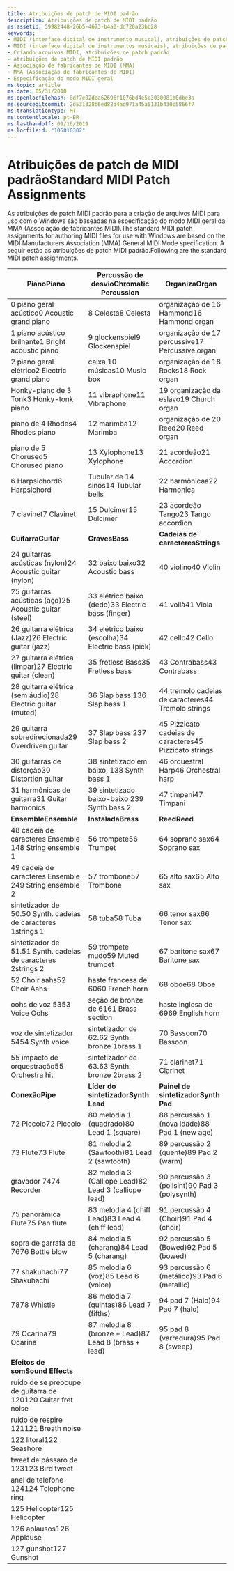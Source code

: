 ```yaml
---
title: Atribuições de patch de MIDI padrão
description: Atribuições de patch de MIDI padrão
ms.assetid: 59982448-26b5-4673-b4a0-dd720a23bb28
keywords:
- MIDI (interface digital de instrumento musical), atribuições de patch padrão
- MIDI (interface digital de instrumentos musicais), atribuições de patch padrão
- Criando arquivos MIDI, atribuições de patch padrão
- atribuições de patch de MIDI padrão
- Associação de fabricantes de MIDI (MMA)
- MMA (Associação de fabricantes de MIDI)
- Especificação do modo MIDI geral
ms.topic: article
ms.date: 05/31/2018
ms.openlocfilehash: 8df7e02dea62696f1076bd4e5e3030081b0dbe3a
ms.sourcegitcommit: 2d531328b6ed82d4ad971a45a5131b430c5866f7
ms.translationtype: MT
ms.contentlocale: pt-BR
ms.lasthandoff: 09/16/2019
ms.locfileid: "105810302"
---
```

# <a name="standard-midi-patch-assignments"></a><span data-ttu-id="06fab-110">Atribuições de patch de MIDI padrão</span><span class="sxs-lookup"><span data-stu-id="06fab-110">Standard MIDI Patch Assignments</span></span>

<span data-ttu-id="06fab-111">As atribuições de patch MIDI padrão para a criação de arquivos MIDI para uso com o Windows são baseadas na especificação do modo MIDI geral da MMA (Associação de fabricantes MIDI).</span><span class="sxs-lookup"><span data-stu-id="06fab-111">The standard MIDI patch assignments for authoring MIDI files for use with Windows are based on the MIDI Manufacturers Association (MMA) General MIDI Mode specification.</span></span> <span data-ttu-id="06fab-112">A seguir estão as atribuições de patch MIDI padrão.</span><span class="sxs-lookup"><span data-stu-id="06fab-112">Following are the standard MIDI patch assignments.</span></span>



| <span data-ttu-id="06fab-113">Piano</span><span class="sxs-lookup"><span data-stu-id="06fab-113">Piano</span></span>                      | <span data-ttu-id="06fab-114">Percussão de desvio</span><span class="sxs-lookup"><span data-stu-id="06fab-114">Chromatic Percussion</span></span>      | <span data-ttu-id="06fab-115">Organiza</span><span class="sxs-lookup"><span data-stu-id="06fab-115">Organ</span></span>                |
|----------------------------|---------------------------|----------------------|
| <span data-ttu-id="06fab-116">0 piano geral acústico</span><span class="sxs-lookup"><span data-stu-id="06fab-116">0 Acoustic grand piano</span></span>     | <span data-ttu-id="06fab-117">8 Celesta</span><span class="sxs-lookup"><span data-stu-id="06fab-117">8 Celesta</span></span>                 | <span data-ttu-id="06fab-118">organização de 16 Hammond</span><span class="sxs-lookup"><span data-stu-id="06fab-118">16 Hammond organ</span></span>     |
| <span data-ttu-id="06fab-119">1 piano acústico brilhante</span><span class="sxs-lookup"><span data-stu-id="06fab-119">1 Bright acoustic piano</span></span>    | <span data-ttu-id="06fab-120">9 glockenspiel</span><span class="sxs-lookup"><span data-stu-id="06fab-120">9 Glockenspiel</span></span>            | <span data-ttu-id="06fab-121">organização de 17 percussive</span><span class="sxs-lookup"><span data-stu-id="06fab-121">17 Percussive organ</span></span>  |
| <span data-ttu-id="06fab-122">2 piano geral elétrico</span><span class="sxs-lookup"><span data-stu-id="06fab-122">2 Electric grand piano</span></span>     | <span data-ttu-id="06fab-123">caixa 10 músicas</span><span class="sxs-lookup"><span data-stu-id="06fab-123">10 Music box</span></span>              | <span data-ttu-id="06fab-124">organização de 18 Rocks</span><span class="sxs-lookup"><span data-stu-id="06fab-124">18 Rock organ</span></span>        |
| <span data-ttu-id="06fab-125">Honky-piano de 3 Tonk</span><span class="sxs-lookup"><span data-stu-id="06fab-125">3 Honky-tonk piano</span></span>         | <span data-ttu-id="06fab-126">11 vibraphone</span><span class="sxs-lookup"><span data-stu-id="06fab-126">11 Vibraphone</span></span>             | <span data-ttu-id="06fab-127">19 organização da eslavo</span><span class="sxs-lookup"><span data-stu-id="06fab-127">19 Church organ</span></span>      |
| <span data-ttu-id="06fab-128">piano de 4 Rhodes</span><span class="sxs-lookup"><span data-stu-id="06fab-128">4 Rhodes piano</span></span>             | <span data-ttu-id="06fab-129">12 marimba</span><span class="sxs-lookup"><span data-stu-id="06fab-129">12 Marimba</span></span>                | <span data-ttu-id="06fab-130">organização de 20 Reed</span><span class="sxs-lookup"><span data-stu-id="06fab-130">20 Reed organ</span></span>        |
| <span data-ttu-id="06fab-131">piano de 5 Chorused</span><span class="sxs-lookup"><span data-stu-id="06fab-131">5 Chorused piano</span></span>           | <span data-ttu-id="06fab-132">13 Xylophone</span><span class="sxs-lookup"><span data-stu-id="06fab-132">13 Xylophone</span></span>              | <span data-ttu-id="06fab-133">21 acordeão</span><span class="sxs-lookup"><span data-stu-id="06fab-133">21 Accordion</span></span>         |
| <span data-ttu-id="06fab-134">6 Harpsichord</span><span class="sxs-lookup"><span data-stu-id="06fab-134">6 Harpsichord</span></span>              | <span data-ttu-id="06fab-135">Tubular de 14 sinos</span><span class="sxs-lookup"><span data-stu-id="06fab-135">14 Tubular bells</span></span>          | <span data-ttu-id="06fab-136">22 harmônicaa</span><span class="sxs-lookup"><span data-stu-id="06fab-136">22 Harmonica</span></span>         |
| <span data-ttu-id="06fab-137">7 clavinet</span><span class="sxs-lookup"><span data-stu-id="06fab-137">7 Clavinet</span></span>                 | <span data-ttu-id="06fab-138">15 Dulcimer</span><span class="sxs-lookup"><span data-stu-id="06fab-138">15 Dulcimer</span></span>               | <span data-ttu-id="06fab-139">23 acordeão Tango</span><span class="sxs-lookup"><span data-stu-id="06fab-139">23 Tango accordion</span></span>   |
| <span data-ttu-id="06fab-140">**Guitarra**</span><span class="sxs-lookup"><span data-stu-id="06fab-140">**Guitar**</span></span>                 | <span data-ttu-id="06fab-141">**Graves**</span><span class="sxs-lookup"><span data-stu-id="06fab-141">**Bass**</span></span>                  | <span data-ttu-id="06fab-142">**Cadeias de caracteres**</span><span class="sxs-lookup"><span data-stu-id="06fab-142">**Strings**</span></span>          |
| <span data-ttu-id="06fab-143">24 guitarras acústicas (nylon)</span><span class="sxs-lookup"><span data-stu-id="06fab-143">24 Acoustic guitar (nylon)</span></span> | <span data-ttu-id="06fab-144">32 baixo baixo</span><span class="sxs-lookup"><span data-stu-id="06fab-144">32 Acoustic bass</span></span>          | <span data-ttu-id="06fab-145">40 violino</span><span class="sxs-lookup"><span data-stu-id="06fab-145">40 Violin</span></span>            |
| <span data-ttu-id="06fab-146">25 guitarras acústicas (aço)</span><span class="sxs-lookup"><span data-stu-id="06fab-146">25 Acoustic guitar (steel)</span></span> | <span data-ttu-id="06fab-147">33 elétrico baixo (dedo)</span><span class="sxs-lookup"><span data-stu-id="06fab-147">33 Electric bass (finger)</span></span> | <span data-ttu-id="06fab-148">41 voilà</span><span class="sxs-lookup"><span data-stu-id="06fab-148">41 Viola</span></span>             |
| <span data-ttu-id="06fab-149">26 guitarra elétrica (Jazz)</span><span class="sxs-lookup"><span data-stu-id="06fab-149">26 Electric guitar (jazz)</span></span>  | <span data-ttu-id="06fab-150">34 elétrico baixo (escolha)</span><span class="sxs-lookup"><span data-stu-id="06fab-150">34 Electric bass (pick)</span></span>   | <span data-ttu-id="06fab-151">42 cello</span><span class="sxs-lookup"><span data-stu-id="06fab-151">42 Cello</span></span>             |
| <span data-ttu-id="06fab-152">27 guitarra elétrica (limpar)</span><span class="sxs-lookup"><span data-stu-id="06fab-152">27 Electric guitar (clean)</span></span> | <span data-ttu-id="06fab-153">35 fretless Bass</span><span class="sxs-lookup"><span data-stu-id="06fab-153">35 Fretless bass</span></span>          | <span data-ttu-id="06fab-154">43 Contrabass</span><span class="sxs-lookup"><span data-stu-id="06fab-154">43 Contrabass</span></span>        |
| <span data-ttu-id="06fab-155">28 guitarra elétrica (sem áudio)</span><span class="sxs-lookup"><span data-stu-id="06fab-155">28 Electric guitar (muted)</span></span> | <span data-ttu-id="06fab-156">36 Slap bass 1</span><span class="sxs-lookup"><span data-stu-id="06fab-156">36 Slap bass 1</span></span>            | <span data-ttu-id="06fab-157">44 tremolo cadeias de caracteres</span><span class="sxs-lookup"><span data-stu-id="06fab-157">44 Tremolo strings</span></span>   |
| <span data-ttu-id="06fab-158">29 guitarra sobredirecionada</span><span class="sxs-lookup"><span data-stu-id="06fab-158">29 Overdriven guitar</span></span>       | <span data-ttu-id="06fab-159">37 Slap bass 2</span><span class="sxs-lookup"><span data-stu-id="06fab-159">37 Slap bass 2</span></span>            | <span data-ttu-id="06fab-160">45 Pizzicato cadeias de caracteres</span><span class="sxs-lookup"><span data-stu-id="06fab-160">45 Pizzicato strings</span></span> |
| <span data-ttu-id="06fab-161">30 guitarras de distorção</span><span class="sxs-lookup"><span data-stu-id="06fab-161">30 Distortion guitar</span></span>       | <span data-ttu-id="06fab-162">38 sintetizado em baixo, 1</span><span class="sxs-lookup"><span data-stu-id="06fab-162">38 Synth bass 1</span></span>           | <span data-ttu-id="06fab-163">46 orquestral Harp</span><span class="sxs-lookup"><span data-stu-id="06fab-163">46 Orchestral harp</span></span>   |
| <span data-ttu-id="06fab-164">31 harmônicas de guitarra</span><span class="sxs-lookup"><span data-stu-id="06fab-164">31 Guitar harmonics</span></span>        | <span data-ttu-id="06fab-165">39 sintetizado baixo-baixo 2</span><span class="sxs-lookup"><span data-stu-id="06fab-165">39 Synth bass 2</span></span>           | <span data-ttu-id="06fab-166">47 timpani</span><span class="sxs-lookup"><span data-stu-id="06fab-166">47 Timpani</span></span>           |
| <span data-ttu-id="06fab-167">**Ensemble**</span><span class="sxs-lookup"><span data-stu-id="06fab-167">**Ensemble**</span></span>               | <span data-ttu-id="06fab-168">**Instalada**</span><span class="sxs-lookup"><span data-stu-id="06fab-168">**Brass**</span></span>                 | <span data-ttu-id="06fab-169">**Reed**</span><span class="sxs-lookup"><span data-stu-id="06fab-169">**Reed**</span></span>             |
| <span data-ttu-id="06fab-170">48 cadeia de caracteres Ensemble 1</span><span class="sxs-lookup"><span data-stu-id="06fab-170">48 String ensemble 1</span></span>       | <span data-ttu-id="06fab-171">56 trompete</span><span class="sxs-lookup"><span data-stu-id="06fab-171">56 Trumpet</span></span>                | <span data-ttu-id="06fab-172">64 soprano sax</span><span class="sxs-lookup"><span data-stu-id="06fab-172">64 Soprano sax</span></span>       |
| <span data-ttu-id="06fab-173">49 cadeia de caracteres Ensemble 2</span><span class="sxs-lookup"><span data-stu-id="06fab-173">49 String ensemble 2</span></span>       | <span data-ttu-id="06fab-174">57 trombone</span><span class="sxs-lookup"><span data-stu-id="06fab-174">57 Trombone</span></span>               | <span data-ttu-id="06fab-175">65 alto sax</span><span class="sxs-lookup"><span data-stu-id="06fab-175">65 Alto sax</span></span>          |
| <span data-ttu-id="06fab-176">sintetizador de 50.</span><span class="sxs-lookup"><span data-stu-id="06fab-176">50 Synth.</span></span> <span data-ttu-id="06fab-177">cadeias de caracteres 1</span><span class="sxs-lookup"><span data-stu-id="06fab-177">strings 1</span></span>        | <span data-ttu-id="06fab-178">58 tuba</span><span class="sxs-lookup"><span data-stu-id="06fab-178">58 Tuba</span></span>                   | <span data-ttu-id="06fab-179">66 tenor sax</span><span class="sxs-lookup"><span data-stu-id="06fab-179">66 Tenor sax</span></span>         |
| <span data-ttu-id="06fab-180">sintetizador de 51.</span><span class="sxs-lookup"><span data-stu-id="06fab-180">51 Synth.</span></span> <span data-ttu-id="06fab-181">cadeias de caracteres 2</span><span class="sxs-lookup"><span data-stu-id="06fab-181">strings 2</span></span>        | <span data-ttu-id="06fab-182">59 trompete mudo</span><span class="sxs-lookup"><span data-stu-id="06fab-182">59 Muted trumpet</span></span>          | <span data-ttu-id="06fab-183">67 baritone sax</span><span class="sxs-lookup"><span data-stu-id="06fab-183">67 Baritone sax</span></span>      |
| <span data-ttu-id="06fab-184">52 Choir aahs</span><span class="sxs-lookup"><span data-stu-id="06fab-184">52 Choir Aahs</span></span>              | <span data-ttu-id="06fab-185">haste francesa de 60</span><span class="sxs-lookup"><span data-stu-id="06fab-185">60 French horn</span></span>            | <span data-ttu-id="06fab-186">68 oboe</span><span class="sxs-lookup"><span data-stu-id="06fab-186">68 Oboe</span></span>              |
| <span data-ttu-id="06fab-187">oohs de voz 53</span><span class="sxs-lookup"><span data-stu-id="06fab-187">53 Voice Oohs</span></span>              | <span data-ttu-id="06fab-188">seção de bronze de 61</span><span class="sxs-lookup"><span data-stu-id="06fab-188">61 Brass section</span></span>          | <span data-ttu-id="06fab-189">haste inglesa de 69</span><span class="sxs-lookup"><span data-stu-id="06fab-189">69 English horn</span></span>      |
| <span data-ttu-id="06fab-190">voz de sintetizador 54</span><span class="sxs-lookup"><span data-stu-id="06fab-190">54 Synth voice</span></span>             | <span data-ttu-id="06fab-191">sintetizador de 62.</span><span class="sxs-lookup"><span data-stu-id="06fab-191">62 Synth.</span></span> <span data-ttu-id="06fab-192">bronze 1</span><span class="sxs-lookup"><span data-stu-id="06fab-192">brass 1</span></span>         | <span data-ttu-id="06fab-193">70 Bassoon</span><span class="sxs-lookup"><span data-stu-id="06fab-193">70 Bassoon</span></span>           |
| <span data-ttu-id="06fab-194">55 impacto de orquestração</span><span class="sxs-lookup"><span data-stu-id="06fab-194">55 Orchestra hit</span></span>           | <span data-ttu-id="06fab-195">sintetizador de 63.</span><span class="sxs-lookup"><span data-stu-id="06fab-195">63 Synth.</span></span> <span data-ttu-id="06fab-196">bronze 2</span><span class="sxs-lookup"><span data-stu-id="06fab-196">brass 2</span></span>         | <span data-ttu-id="06fab-197">71 clarinet</span><span class="sxs-lookup"><span data-stu-id="06fab-197">71 Clarinet</span></span>          |
| <span data-ttu-id="06fab-198">**Conexão**</span><span class="sxs-lookup"><span data-stu-id="06fab-198">**Pipe**</span></span>                   | <span data-ttu-id="06fab-199">**Líder do sintetizador**</span><span class="sxs-lookup"><span data-stu-id="06fab-199">**Synth Lead**</span></span>            | <span data-ttu-id="06fab-200">**Painel de sintetizador**</span><span class="sxs-lookup"><span data-stu-id="06fab-200">**Synth Pad**</span></span>        |
| <span data-ttu-id="06fab-201">72 Piccolo</span><span class="sxs-lookup"><span data-stu-id="06fab-201">72 Piccolo</span></span>                 | <span data-ttu-id="06fab-202">80 melodia 1 (quadrado)</span><span class="sxs-lookup"><span data-stu-id="06fab-202">80 Lead 1 (square)</span></span>        | <span data-ttu-id="06fab-203">88 percussão 1 (nova idade)</span><span class="sxs-lookup"><span data-stu-id="06fab-203">88 Pad 1 (new age)</span></span>   |
| <span data-ttu-id="06fab-204">73 Flute</span><span class="sxs-lookup"><span data-stu-id="06fab-204">73 Flute</span></span>                   | <span data-ttu-id="06fab-205">81 melodia 2 (Sawtooth)</span><span class="sxs-lookup"><span data-stu-id="06fab-205">81 Lead 2 (sawtooth)</span></span>      | <span data-ttu-id="06fab-206">89 percussão 2 (quente)</span><span class="sxs-lookup"><span data-stu-id="06fab-206">89 Pad 2 (warm)</span></span>      |
| <span data-ttu-id="06fab-207">gravador 74</span><span class="sxs-lookup"><span data-stu-id="06fab-207">74 Recorder</span></span>                | <span data-ttu-id="06fab-208">82 melodia 3 (Calliope Lead)</span><span class="sxs-lookup"><span data-stu-id="06fab-208">82 Lead 3 (calliope lead)</span></span> | <span data-ttu-id="06fab-209">90 percussão 3 (polisint)</span><span class="sxs-lookup"><span data-stu-id="06fab-209">90 Pad 3 (polysynth)</span></span> |
| <span data-ttu-id="06fab-210">75 panorâmica Flute</span><span class="sxs-lookup"><span data-stu-id="06fab-210">75 Pan flute</span></span>               | <span data-ttu-id="06fab-211">83 melodia 4 (chiff Lead)</span><span class="sxs-lookup"><span data-stu-id="06fab-211">83 Lead 4 (chiff lead)</span></span>    | <span data-ttu-id="06fab-212">91 percussão 4 (Choir)</span><span class="sxs-lookup"><span data-stu-id="06fab-212">91 Pad 4 (choir)</span></span>     |
| <span data-ttu-id="06fab-213">sopra de garrafa de 76</span><span class="sxs-lookup"><span data-stu-id="06fab-213">76 Bottle blow</span></span>             | <span data-ttu-id="06fab-214">84 melodia 5 (charang)</span><span class="sxs-lookup"><span data-stu-id="06fab-214">84 Lead 5 (charang)</span></span>       | <span data-ttu-id="06fab-215">92 percussão 5 (Bowed)</span><span class="sxs-lookup"><span data-stu-id="06fab-215">92 Pad 5 (bowed)</span></span>     |
| <span data-ttu-id="06fab-216">77 shakuhachi</span><span class="sxs-lookup"><span data-stu-id="06fab-216">77 Shakuhachi</span></span>              | <span data-ttu-id="06fab-217">85 melodia 6 (voz)</span><span class="sxs-lookup"><span data-stu-id="06fab-217">85 Lead 6 (voice)</span></span>         | <span data-ttu-id="06fab-218">93 percussão 6 (metálico)</span><span class="sxs-lookup"><span data-stu-id="06fab-218">93 Pad 6 (metallic)</span></span>  |
| <span data-ttu-id="06fab-219">78</span><span class="sxs-lookup"><span data-stu-id="06fab-219">78 Whistle</span></span>                 | <span data-ttu-id="06fab-220">86 melodia 7 (quintas)</span><span class="sxs-lookup"><span data-stu-id="06fab-220">86 Lead 7 (fifths)</span></span>        | <span data-ttu-id="06fab-221">94 pad 7 (Halo)</span><span class="sxs-lookup"><span data-stu-id="06fab-221">94 Pad 7 (halo)</span></span>      |
| <span data-ttu-id="06fab-222">79 Ocarina</span><span class="sxs-lookup"><span data-stu-id="06fab-222">79 Ocarina</span></span>                 | <span data-ttu-id="06fab-223">87 melodia 8 (bronze + Lead)</span><span class="sxs-lookup"><span data-stu-id="06fab-223">87 Lead 8 (brass + lead)</span></span>  | <span data-ttu-id="06fab-224">95 pad 8 (varredura)</span><span class="sxs-lookup"><span data-stu-id="06fab-224">95 Pad 8 (sweep)</span></span>     |
| <span data-ttu-id="06fab-225">**Efeitos de som**</span><span class="sxs-lookup"><span data-stu-id="06fab-225">**Sound Effects**</span></span>          |                           |                      |
| <span data-ttu-id="06fab-226">ruído de se preocupe de guitarra de 120</span><span class="sxs-lookup"><span data-stu-id="06fab-226">120 Guitar fret noise</span></span>      |                           |                      |
| <span data-ttu-id="06fab-227">ruído de respire 121</span><span class="sxs-lookup"><span data-stu-id="06fab-227">121 Breath noise</span></span>           |                           |                      |
| <span data-ttu-id="06fab-228">122 litoral</span><span class="sxs-lookup"><span data-stu-id="06fab-228">122 Seashore</span></span>               |                           |                      |
| <span data-ttu-id="06fab-229">tweet de pássaro de 123</span><span class="sxs-lookup"><span data-stu-id="06fab-229">123 Bird tweet</span></span>             |                           |                      |
| <span data-ttu-id="06fab-230">anel de telefone 124</span><span class="sxs-lookup"><span data-stu-id="06fab-230">124 Telephone ring</span></span>         |                           |                      |
| <span data-ttu-id="06fab-231">125 Helicopter</span><span class="sxs-lookup"><span data-stu-id="06fab-231">125 Helicopter</span></span>             |                           |                      |
| <span data-ttu-id="06fab-232">126 aplausos</span><span class="sxs-lookup"><span data-stu-id="06fab-232">126 Applause</span></span>               |                           |                      |
| <span data-ttu-id="06fab-233">127 gunshot</span><span class="sxs-lookup"><span data-stu-id="06fab-233">127 Gunshot</span></span>                |                           |                      |



 

 

 




